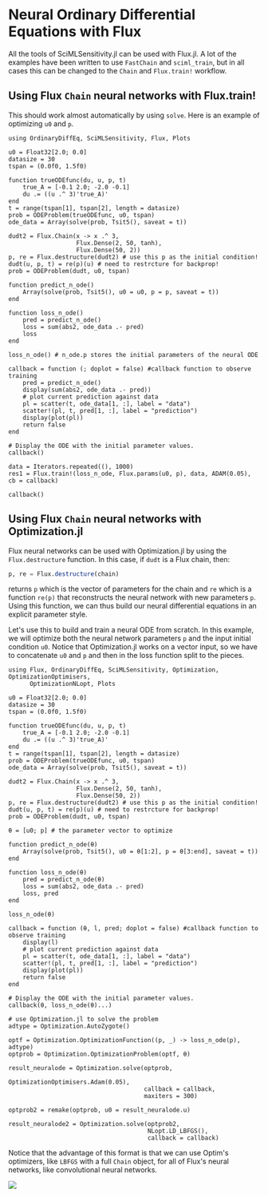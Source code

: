 # Neural Ordinary Differential Equations with Flux

All the tools of SciMLSensitivity.jl can be used with Flux.jl. A lot of the examples
have been written to use `FastChain` and `sciml_train`, but in all cases this
can be changed to the `Chain` and `Flux.train!` workflow.

## Using Flux `Chain` neural networks with Flux.train!

This should work almost automatically by using `solve`. Here is an
example of optimizing `u0` and `p`.

```@example neuralode1
using OrdinaryDiffEq, SciMLSensitivity, Flux, Plots

u0 = Float32[2.0; 0.0]
datasize = 30
tspan = (0.0f0, 1.5f0)

function trueODEfunc(du, u, p, t)
    true_A = [-0.1 2.0; -2.0 -0.1]
    du .= ((u .^ 3)'true_A)'
end
t = range(tspan[1], tspan[2], length = datasize)
prob = ODEProblem(trueODEfunc, u0, tspan)
ode_data = Array(solve(prob, Tsit5(), saveat = t))

dudt2 = Flux.Chain(x -> x .^ 3,
                   Flux.Dense(2, 50, tanh),
                   Flux.Dense(50, 2))
p, re = Flux.destructure(dudt2) # use this p as the initial condition!
dudt(u, p, t) = re(p)(u) # need to restrcture for backprop!
prob = ODEProblem(dudt, u0, tspan)

function predict_n_ode()
    Array(solve(prob, Tsit5(), u0 = u0, p = p, saveat = t))
end

function loss_n_ode()
    pred = predict_n_ode()
    loss = sum(abs2, ode_data .- pred)
    loss
end

loss_n_ode() # n_ode.p stores the initial parameters of the neural ODE

callback = function (; doplot = false) #callback function to observe training
    pred = predict_n_ode()
    display(sum(abs2, ode_data .- pred))
    # plot current prediction against data
    pl = scatter(t, ode_data[1, :], label = "data")
    scatter!(pl, t, pred[1, :], label = "prediction")
    display(plot(pl))
    return false
end

# Display the ODE with the initial parameter values.
callback()

data = Iterators.repeated((), 1000)
res1 = Flux.train!(loss_n_ode, Flux.params(u0, p), data, ADAM(0.05), cb = callback)

callback()
```

## Using Flux `Chain` neural networks with Optimization.jl

Flux neural networks can be used with Optimization.jl by using
the `Flux.destructure` function. In this case, if `dudt` is a Flux
chain, then:

```julia
p, re = Flux.destructure(chain)
```

returns `p` which is the vector of parameters for the chain and `re` which is
a function `re(p)` that reconstructs the neural network with new parameters
`p`. Using this function, we can thus build our neural differential equations in
an explicit parameter style.

Let's use this to build and train a neural ODE from scratch. In this example, we will
optimize both the neural network parameters `p` and the input initial condition `u0`.
Notice that Optimization.jl works on a vector input, so we have to concatenate `u0`
and `p` and then in the loss function split to the pieces.

```@example neuralode2
using Flux, OrdinaryDiffEq, SciMLSensitivity, Optimization, OptimizationOptimisers,
      OptimizationNLopt, Plots

u0 = Float32[2.0; 0.0]
datasize = 30
tspan = (0.0f0, 1.5f0)

function trueODEfunc(du, u, p, t)
    true_A = [-0.1 2.0; -2.0 -0.1]
    du .= ((u .^ 3)'true_A)'
end
t = range(tspan[1], tspan[2], length = datasize)
prob = ODEProblem(trueODEfunc, u0, tspan)
ode_data = Array(solve(prob, Tsit5(), saveat = t))

dudt2 = Flux.Chain(x -> x .^ 3,
                   Flux.Dense(2, 50, tanh),
                   Flux.Dense(50, 2))
p, re = Flux.destructure(dudt2) # use this p as the initial condition!
dudt(u, p, t) = re(p)(u) # need to restrcture for backprop!
prob = ODEProblem(dudt, u0, tspan)

θ = [u0; p] # the parameter vector to optimize

function predict_n_ode(θ)
    Array(solve(prob, Tsit5(), u0 = θ[1:2], p = θ[3:end], saveat = t))
end

function loss_n_ode(θ)
    pred = predict_n_ode(θ)
    loss = sum(abs2, ode_data .- pred)
    loss, pred
end

loss_n_ode(θ)

callback = function (θ, l, pred; doplot = false) #callback function to observe training
    display(l)
    # plot current prediction against data
    pl = scatter(t, ode_data[1, :], label = "data")
    scatter!(pl, t, pred[1, :], label = "prediction")
    display(plot(pl))
    return false
end

# Display the ODE with the initial parameter values.
callback(θ, loss_n_ode(θ)...)

# use Optimization.jl to solve the problem
adtype = Optimization.AutoZygote()

optf = Optimization.OptimizationFunction((p, _) -> loss_n_ode(p), adtype)
optprob = Optimization.OptimizationProblem(optf, θ)

result_neuralode = Optimization.solve(optprob,
                                      OptimizationOptimisers.Adam(0.05),
                                      callback = callback,
                                      maxiters = 300)

optprob2 = remake(optprob, u0 = result_neuralode.u)

result_neuralode2 = Optimization.solve(optprob2,
                                       NLopt.LD_LBFGS(),
                                       callback = callback)
```

Notice that the advantage of this format is that we can use Optim's optimizers, like
`LBFGS` with a full `Chain` object, for all of Flux's neural networks, like
convolutional neural networks.

![](https://user-images.githubusercontent.com/1814174/51399500-1f4dd080-1b14-11e9-8c9d-144f93b6eac2.gif)
